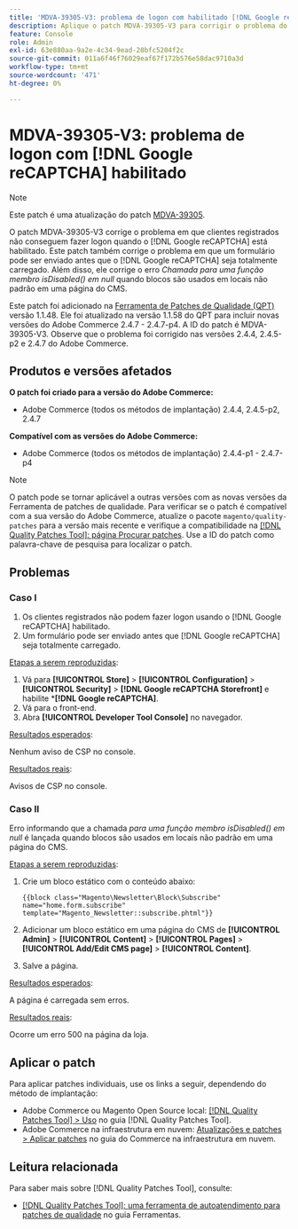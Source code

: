 ```yaml
---
title: 'MDVA-39305-V3: problema de logon com habilitado [!DNL Google reCAPTCHA]'
description: Aplique o patch MDVA-39305-V3 para corrigir o problema do Adobe Commerce em que os clientes registrados não conseguem fazer logon quando o  [!DNL Google reCAPTCHA]  está habilitado. Este patch também corrige o problema em que um formulário pode ser enviado antes do  [!DNL Google reCAPTCHA] ser totalmente carregado. Além disso, ele corrige o erro *Call to a member function isDisabled() em null* quando blocos são usados em locais não padrão em uma página do CMS.
feature: Console
role: Admin
exl-id: 63e880aa-9a2e-4c34-9ead-20bfc5204f2c
source-git-commit: 011a6f46f76029eaf67f172b576e58dac9710a3d
workflow-type: tm+mt
source-wordcount: '471'
ht-degree: 0%

---
```


# MDVA-39305-V3: problema de logon com [!DNL Google reCAPTCHA] habilitado

>[!NOTE]
>
>Este patch é uma atualização do patch [MDVA-39305](/help/tools/quality-patches-tool/patches-available-in-qpt/v1-1-1/mdva-39305-login-issues-with-enabled-google-recaptcha.md).

O patch MDVA-39305-V3 corrige o problema em que clientes registrados não conseguem fazer logon quando o [!DNL Google reCAPTCHA] está habilitado. Este patch também corrige o problema em que um formulário pode ser enviado antes que o [!DNL Google reCAPTCHA] seja totalmente carregado. Além disso, ele corrige o erro *Chamada para uma função membro isDisabled() em null* quando blocos são usados em locais não padrão em uma página do CMS.

Este patch foi adicionado na [Ferramenta de Patches de Qualidade (QPT)](https://experienceleague.adobe.com/en/docs/commerce-operations/tools/quality-patches-tool/quality-patches-tool-to-self-serve-quality-patches) versão 1.1.48. Ele foi atualizado na versão 1.1.58 do QPT para incluir novas versões do Adobe Commerce 2.4.7 - 2.4.7-p4. A ID do patch é MDVA-39305-V3. Observe que o problema foi corrigido nas versões 2.4.4, 2.4.5-p2 e 2.4.7 do Adobe Commerce.

## Produtos e versões afetados

**O patch foi criado para a versão do Adobe Commerce:**

* Adobe Commerce (todos os métodos de implantação) 2.4.4, 2.4.5-p2, 2.4.7

**Compatível com as versões do Adobe Commerce:**

* Adobe Commerce (todos os métodos de implantação) 2.4.4-p1 - 2.4.7-p4

>[!NOTE]
>
>O patch pode se tornar aplicável a outras versões com as novas versões da Ferramenta de patches de qualidade. Para verificar se o patch é compatível com a sua versão do Adobe Commerce, atualize o pacote `magento/quality-patches` para a versão mais recente e verifique a compatibilidade na [[!DNL Quality Patches Tool]: página Procurar patches](https://experienceleague.adobe.com/en/docs/commerce-operations/tools/quality-patches-tool/quality-patches-tool-to-self-serve-quality-patches). Use a ID do patch como palavra-chave de pesquisa para localizar o patch.

## Problemas

### Caso I

1. Os clientes registrados não podem fazer logon usando o [!DNL Google reCAPTCHA] habilitado.
1. Um formulário pode ser enviado antes que [!DNL Google reCAPTCHA] seja totalmente carregado.

<u>Etapas a serem reproduzidas</u>:

1. Vá para **[!UICONTROL Store]** > **[!UICONTROL Configuration]** > **[!UICONTROL Security]** > **[!DNL Google reCAPTCHA Storefront]** e habilite ***[!DNL Google reCAPTCHA]**.
1. Vá para o front-end.
1. Abra **[!UICONTROL Developer Tool Console]** no navegador.

<u>Resultados esperados</u>:

Nenhum aviso de CSP no console.

<u>Resultados reais</u>:

Avisos de CSP no console.

### Caso II

Erro informando que a chamada *para uma função membro isDisabled() em null* é lançada quando blocos são usados em locais não padrão em uma página do CMS.

<u>Etapas a serem reproduzidas</u>:

1. Crie um bloco estático com o conteúdo abaixo:

   ```
   {{block class="Magento\Newsletter\Block\Subscribe" name="home.form.subscribe"
   template="Magento_Newsletter::subscribe.phtml"}}
   ```

1. Adicionar um bloco estático em uma página do CMS de **[!UICONTROL Admin]** > **[!UICONTROL Content]** > **[!UICONTROL Pages]** > **[!UICONTROL Add/Edit CMS page]** > **[!UICONTROL Content]**.
1. Salve a página.

<u>Resultados esperados</u>:

A página é carregada sem erros.

<u>Resultados reais</u>:

Ocorre um erro 500 na página da loja.

## Aplicar o patch

Para aplicar patches individuais, use os links a seguir, dependendo do método de implantação:

* Adobe Commerce ou Magento Open Source local: [[!DNL Quality Patches Tool] > Uso](/help/tools/quality-patches-tool/usage.md) no guia [!DNL Quality Patches Tool].
* Adobe Commerce na infraestrutura em nuvem: [Atualizações e patches > Aplicar patches](https://experienceleague.adobe.com/docs/commerce-cloud-service/user-guide/develop/upgrade/apply-patches.html) no guia do Commerce na infraestrutura em nuvem.

## Leitura relacionada

Para saber mais sobre [!DNL Quality Patches Tool], consulte:

* [[!DNL Quality Patches Tool]: uma ferramenta de autoatendimento para patches de qualidade](/help/tools/quality-patches-tool/quality-patches-tool-to-self-serve-quality-patches.md) no guia Ferramentas.
